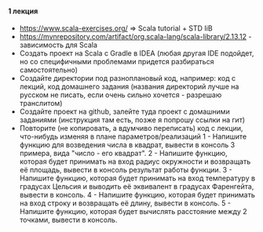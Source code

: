 #### 1 лекция
- https://www.scala-exercises.org/ => Scala tutorial + STD IiB
- https://mvnrepository.com/artifact/org.scala-lang/scala-library/2.13.12 - зависимость для Scala
- Создать проект на Scala с Gradle в IDEA (любая другая IDE подойдет, но со специфичными проблемами придется разбираться самостоятельно)
- Создайте директории под разноплановый код, например: код с лекций, код домашнего задания (названия директорий лучше на русском не писать, если очень сильно хочется - разрешаю транслитом)
- Создайте проект на github, залейте туда проект с домашними заданиями (инструкция там есть, позже я попрошу ссылки на гит)
- Повторите (не копировать, а вдумчиво переписать) код с лекции, что-нибудь изменяя в плане параметров/реализаций
1 - Напишите функцию для возведения числа в квадрат, вывести в консоль 3 примера, вида "число - его квадрат".
2 - Напишите функцию, которая будет принимать на вход радиус окружности и возвращать её площадь, вывести в консоль результат работы функции.
3 - Напишите функцию, которая будет принимать на вход температуру в градусах Цельсия и выводить её эквивалент в градусах Фаренгейта, вывести в консоль.
4 - Напишите функцию, которая будет принимать на вход строку и возвращать её длину, вывести в консоль.
5 - Напишите функцию, которая будет вычислять расстояние между 2 точками, вывести в консоль.